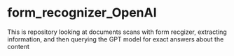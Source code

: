 # form_recognizer_OpenAI
This is repository looking at documents scans with form recgizer, extracting information, and then querying the GPT model for exact answers about the content
